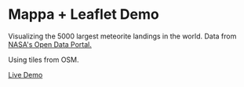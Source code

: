 # Mappa + Leaflet Demo

Visualizing the 5000 largest meteorite landings in the world. Data from [NASA's Open Data Portal.](https://data.nasa.gov/Space-Science/Meteorite-Landings/gh4g-9sfh)

Using tiles from OSM.

[Live Demo](https://cvalenzuela.github.io/Mappa/examples/tile/Leaflet/)
